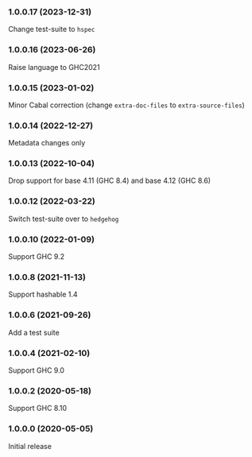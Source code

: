 ### 1.0.0.17 (2023-12-31)

Change test-suite to `hspec`

### 1.0.0.16 (2023-06-26)

Raise language to GHC2021

### 1.0.0.15 (2023-01-02)

Minor Cabal correction (change `extra-doc-files` to `extra-source-files`)

### 1.0.0.14 (2022-12-27)

Metadata changes only

### 1.0.0.13 (2022-10-04)

Drop support for base 4.11 (GHC 8.4) and base 4.12 (GHC 8.6)

### 1.0.0.12 (2022-03-22)

Switch test-suite over to `hedgehog`

### 1.0.0.10 (2022-01-09)

Support GHC 9.2

### 1.0.0.8 (2021-11-13)

Support hashable 1.4

### 1.0.0.6 (2021-09-26)

Add a test suite

### 1.0.0.4 (2021-02-10)

Support GHC 9.0

### 1.0.0.2 (2020-05-18)

Support GHC 8.10

### 1.0.0.0 (2020-05-05)

Initial release
